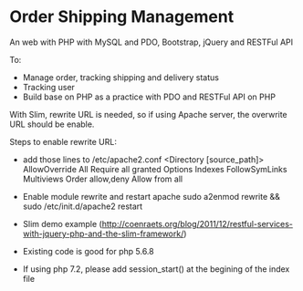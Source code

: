 # Order Shipping Management

An web with PHP with MySQL and PDO, Bootstrap, jQuery and RESTFul API

To:
- Manage order, tracking shipping and delivery status
- Tracking user
- Build base on PHP as a practice with PDO and RESTFul API on PHP

With Slim, rewrite URL is needed, so if using Apache server, the overwrite URL should be enable.

Steps to enable rewrite URL:
- add those lines to /etc/apache2.conf
	<Directory [source_path]>
        AllowOverride All
        Require all granted
        Options Indexes FollowSymLinks Multiviews
        Order allow,deny
        Allow from all
	</Directory>
- Enable module rewrite and restart apache
	sudo a2enmod rewrite && sudo /etc/init.d/apache2 restart

- Slim demo example (http://coenraets.org/blog/2011/12/restful-services-with-jquery-php-and-the-slim-framework/)

- Existing code is good for php 5.6.8
- If using php 7.2, please add session_start() at the begining of the index file